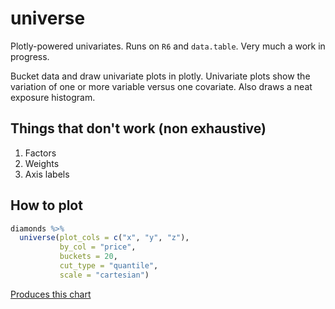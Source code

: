 # universe
Plotly-powered univariates. Runs on `R6` and `data.table`.
Very much a work in progress.

Bucket data and draw univariate plots in plotly. Univariate plots show the
variation of one or more variable versus one covariate. Also draws a neat
exposure histogram.

## Things that don't work (non exhaustive)
1. Factors
2. Weights
3. Axis labels

## How to plot
```R
diamonds %>%
  universe(plot_cols = c("x", "y", "z"),
           by_col = "price",
           buckets = 20,
           cut_type = "quantile",
           scale = "cartesian")
```
[Produces this chart](https://rawgit.com/dexgroves/universe/master/example/index.html)
